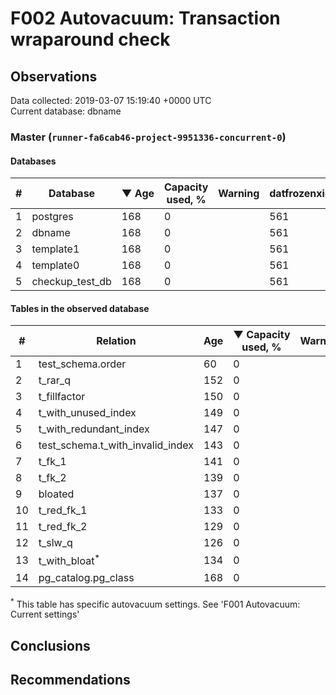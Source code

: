 # F002 Autovacuum: Transaction wraparound check #

## Observations ##
Data collected: 2019-03-07 15:19:40 +0000 UTC  
Current database: dbname  


### Master (`runner-fa6cab46-project-9951336-concurrent-0`) ###

#### Databases ####
  

\# | Database | &#9660;&nbsp;Age | Capacity used, % | Warning | datfrozenxid
--|--------|-----|------------------|---------|--------------
1 |postgres |168 |0 |  |561
2 |dbname |168 |0 |  |561
3 |template1 |168 |0 |  |561
4 |template0 |168 |0 |  |561
5 |checkup_test_db |168 |0 |  |561



#### Tables in the observed database ####
  

\# | Relation | Age | &#9660;&nbsp;Capacity used, % | Warning |rel_relfrozenxid | toast_relfrozenxid 
---|-------|-----|------------------|---------|-----------------|--------------------
1 |test_schema.order |60 |0 |  |669 |0 |
2 |t_rar_q |152 |0 |  |577 |0 |
3 |t_fillfactor |150 |0 |  |579 |0 |
4 |t_with_unused_index |149 |0 |  |580 |0 |
5 |t_with_redundant_index |147 |0 |  |582 |0 |
6 |test_schema.t_with_invalid_index |143 |0 |  |586 |0 |
7 |t_fk_1 |141 |0 |  |588 |0 |
8 |t_fk_2 |139 |0 |  |590 |0 |
9 |bloated |137 |0 |  |592 |0 |
10 |t_red_fk_1 |133 |0 |  |596 |0 |
11 |t_red_fk_2 |129 |0 |  |600 |0 |
12 |t_slw_q |126 |0 |  |603 |0 |
13 |t_with_bloat<sup>*</sup> |134 |0 |  |595 |0 |
14 |pg_catalog.pg_class |168 |0 |  |561 |0 |


<sup>*</sup> This table has specific autovacuum settings. See 'F001 Autovacuum: Current settings'


## Conclusions ##


## Recommendations ##

